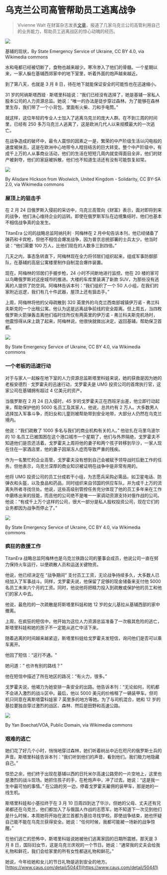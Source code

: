 # 乌克兰公司高管帮助员工逃离战争
> Vivienne Walt 在财富杂志发表[文章](https://fortune.com/2022/03/14/ukraine-executives-companies-evacuations-staff-war-russia-invasion/)，报道了几家乌克兰公司高管利用自己的业务能力，帮助员工逃离战区的惊心动魄的经历。

![](https://getfunpic.s3.ca-central-1.amazonaws.com/rpkrbnbEizdTDXHQ)

基辅的现状，By State Emergency Service of Ukraine, CC BY 4.0, via Wikimedia commons

水和电都已经被切断了，食物也越来越少。寒冷渗入了他们的骨髓。一个星期以来，一家人躲在基辅西郊家中的地下室里，听着外面的炮声越来越近。

到了第八天，也就是 3 月 8 日，待在地下就能保证安全的可能性也在迅速缩小。

31 岁的阿纳斯塔西娅 · 斯塔里科娃说：“我们已经没有选择了，她是基辅一家私人股本公司的人力资源总监。她说：“唯一的办法是徒步穿过森林。为了能够在森林里生存，我们带了一个小背包，里面有火柴、刀和手电筒。”

就这样，这位年轻的专业人士加入了逃离乌克兰的庞大人群。在不到三周的时间里，已经有 250 多万乌克兰人逃离了，这是欧洲几代人以来规模最大的一次逃亡。

在战争造成的破坏中，最令人震惊的因素之一是，繁荣的中产阶级生活以闪电般的速度被抹去，这是在欧洲中心地带令人瞠目结舌的巨大转变。整个中产阶级中，有成千上万的人从事商业活动，他们的生活在短短几周内就变得面目全非，他们的财产被剥夺，他们的家庭被拆散，他们也不知道生活还有没有可能恢复如常。

![](https://getfunpic.s3.ca-central-1.amazonaws.com/OBAruLJ4KdPv4SHw)

By Alisdare Hickson from Woolwich, United Kingdom - Solidarity, CC BY-SA 2.0, via Wikimedia commons

### 屋顶上的狙击手

在 2 月 24 日俄罗斯入侵前的采访中，乌克兰高管向《财富》表示，面对即将到来的战争，他们决心维持企业的运转。即使在俄罗斯军队在边境集结时，他们也基本不相信战争真的会发生。

TitanEra 公司的战略总监阿纳托利 · 阿梅林在 2 月中旬告诉本刊，他已经储备了弹药和卡宾枪，但他不相信会爆发战争，因为普京总统部署的士兵太少。他当时说：“他们需要 100 万人，比他们现在的人数多三到四倍。”

几天之内，事态急转直下，阿梅林现在全力将邻居们组织起来，组成军事防御部队，在基辅的高层公寓楼里制作自制混合爆炸装置。

现在，阿梅林的邻居们手握步枪，24 小时不间断地进行监控。他在 20 楼的家可以鸟瞰俄罗斯对这座城市的推进。大楼的车库里装满了新款 SUV，为那些没有逃离的人提供了防空洞。阿梅林告诉本刊：“我们组织了一个 50 人小组，在我们的家附近巡逻，我们有几十件武器，屋顶上还有狙击手。”

上周，阿梅林将他的父母疏散到 320 英里外的乌克兰西南部城镇伊万诺 - 弗兰科夫斯克的一个出租公寓。他认为这是远离战争前线的安全距离。但上周五，当四枚俄罗斯火箭弹轰击离他们临时住所仅有两英里的伊万诺 - 弗兰科夫斯克机场时，他震惊得从床上跳了起来，阿梅林说，他很快就做出决定，返回基辅，帮助保卫首都。

![](https://getfunpic.s3.ca-central-1.amazonaws.com/ocScKFbegpO17VeU)

By State Emergency Service of Ukraine, CC BY 4.0, via Wikimedia commons

### 一个老板的迅速行动

对于与家人一起躲在地下室的人力资源总监斯塔里科娃来说，她的获救是因为她的老板安德烈 · 戈罗霍夫的迅速行动，戈罗霍夫是 UMG 投资公司的首席执行官，这家公司在基辅拥有超过 4 亿美元的资产。

当俄罗斯在 2 月 24 日入侵时，45 岁的戈罗霍夫正在西班牙出差，他立即行动起来，帮助保护他的 5000 名员工及其家人，他说，总共约有 2 万人。大多数男人选择加入军事斗争，而妇女和儿童则被帮助带到安全地带，大部分人仍然在乌克兰境内。

他说：“我们疏散了 1000 多名与我们的商业机构有关的人。” 他驻扎在马里乌波尔的 10 名员工已被围困在这个港口城市一个星期了，他们与外界隔绝，戈罗霍夫不知道他们是否还活着。戈罗霍夫上周将他的妻子和两个孩子转移到华沙，一家人现在住在一家酒店里，他的妻子因渐冻人症而导致严重的残疾。

作为一名繁忙的企业高管，戈罗霍夫没有想到自己会被赋予领导战时后勤工作的任务。但他表示，乌克兰深厚的商业知识被证明在战争中是非常有用的。

他将 UMG 投资公司的员工分成若干小组，为志愿兵采购必需品，如卫星电话、防弹衣和头盔，以及食品和药品，同时组织来自邻国的供应车队，并为成千上万的流离失所者寻找住处。他说，这些高级别管控任务充分体现了他的员工多年来在工作中磨练出来的技能，而且他的公司绝不是唯一一家调动资源支持对俄作战的公司。他说：“有成千上万个这样的公司，很大一部分是私人股权投资公司，现在它们的业务都因为战争而停止了。”

![](https://getfunpic.s3.ca-central-1.amazonaws.com/aecNr1N56Sf8vcZ2)

By State Emergency Service of Ukraine, CC BY 4.0, via Wikimedia commons

### 疯狂的救援工作

TitanEra 战略总监阿梅林也是乌克兰铁路公司的董事会成员，他说公司一直在努力保持火车运行，以便疏散人员和运送关键物资。

他说，他已经决定在 “战争期间” 支付员工工资，无论战争持续多久，大多数人已经加入了军事战斗。同样，戈罗霍夫说，他保留了足够的现金储备来支付他 5000 名员工未来六个月的工资。同时，他说他将把精力投入到疏散或保护他的员工和他们的家人中去。

他说，最危险的一次疏散是将斯塔里科娃和她 12 岁的女儿基拉从基辅西部的家中撤离。

上周，在疯狂的短信中，他开始为这位人力资源总监准备了一次极其危险的逃亡，斯塔里科娃和她的孩子不一定能从逃亡中活下来。

随着逃离的时间越来越紧迫，斯塔里科娃给戈罗霍夫发短信，询问他们是否可以乘车离开。

他回了短信：“这行不通。"

她问道：” 也许有别的路线？”

他在短信中描述了所在地区的路况：“有火力，很多。”

戈罗霍夫说，他竭力为她安排一条安全的出路。他告诉本刊：“无论如何，司机都不会进入激烈的战斗区中。最后，他以 5000 美元的价格租了一辆装甲车。但司机只同意在离斯塔雷科娃家 7 英里多的地方等她。为了与司机混合，她和 12 岁的基拉要独自穿过激烈的战区、森林、然后是田野和高速公路。

![](https://getfunpic.s3.ca-central-1.amazonaws.com/JOb5jxMzzBtmleLE)

By Yan Boechat/VOA, Public Domain, via Wikimedia commons

### 艰难的逃亡

她们花了好几个小时，悄悄地穿过森林，她们听着树丛中近在咫尺的俄罗斯士兵的声音。斯塔里科娃告诉本刊：“我们听到他们的声音，看到他们。我们极力地隐藏自己。”

惊恐之余，他们终于出现在基辅以西的日托米尔高速公路旁的一片空地上，这里也是激烈的战斗现场。她抓住孩子的手，在枪炮声中，冲了过去。她说：“这是我一生中最可怕的事情。” 在公路的另一边，停着戈罗霍夫雇佣的装甲车，那是她的一线生机。

斯塔里科娃和小基拉终于在 3 月 10 日周四到达了华沙。但她的父母、丈夫还有兄弟都还在乌克兰，他们都加入了与俄国人作战的志愿军。她不知道下一次见到他们是什么时候，本周她将开始在波兰首都为基拉寻找学校。即使战争结束，她也怀疑自己能不能在乌克兰获得安全。她说：“任何时候，我都可能被一场新的战争惊醒。”

在他们逃亡的恐怖中，斯塔里科娃说她被他们逃离家园的日期所震撼，那天是 3 月 8 日，国际妇女节，这是乌克兰庆祝的一个节日。她说：“通常我的丈夫会给我礼物和鲜花，我们会给家里的所有女性都送礼物和鲜花。”

她说，今年给她和女儿的节日礼物是逃到安全的地方。 
 [https://www.caus.com/detail/50441](https://www.caus.com/detail/50441)
